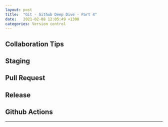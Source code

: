 ```yaml
---
layout: post
title:  "Git - Github Deep Dive - Part 4"
date:   2021-02-08 12:05:49 +1300
categories: Version control
---
```



## Collaboration Tips

## Staging

## Pull Request

## Release

## Github Actions

---